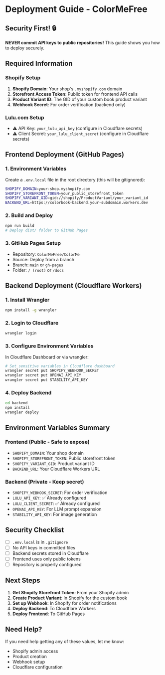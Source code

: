 # Deployment Guide - ColorMeFree

## Security First! 🔒

**NEVER commit API keys to public repositories!** This guide shows you how to deploy securely.

## Required Information

### Shopify Setup
1. **Shopify Domain**: Your shop's `.myshopify.com` domain
2. **Storefront Access Token**: Public token for frontend API calls
3. **Product Variant ID**: The GID of your custom book product variant
4. **Webhook Secret**: For order verification (backend only)

### Lulu.com Setup
- ⚠️ API Key: `your_lulu_api_key` (configure in Cloudflare secrets)
- ⚠️ Client Secret: `your_lulu_client_secret` (configure in Cloudflare secrets)

## Frontend Deployment (GitHub Pages)

### 1. Environment Variables
Create a `.env.local` file in the root directory (this will be gitignored):

```bash
SHOPIFY_DOMAIN=your-shop.myshopify.com
SHOPIFY_STOREFRONT_TOKEN=your_public_storefront_token
SHOPIFY_VARIANT_GID=gid://shopify/ProductVariant/your_variant_id
BACKEND_URL=https://colorbook-backend.your-subdomain.workers.dev
```

### 2. Build and Deploy
```bash
npm run build
# Deploy dist/ folder to GitHub Pages
```

### 3. GitHub Pages Setup
- Repository: `ColorMeFree/ColorMe`
- Source: Deploy from a branch
- Branch: `main` or `gh-pages`
- Folder: `/ (root)` or `/docs`

## Backend Deployment (Cloudflare Workers)

### 1. Install Wrangler
```bash
npm install -g wrangler
```

### 2. Login to Cloudflare
```bash
wrangler login
```

### 3. Configure Environment Variables
In Cloudflare Dashboard or via wrangler:

```bash
# Set sensitive variables in Cloudflare dashboard
wrangler secret put SHOPIFY_WEBHOOK_SECRET
wrangler secret put OPENAI_API_KEY
wrangler secret put STABILITY_API_KEY
```

### 4. Deploy Backend
```bash
cd backend
npm install
wrangler deploy
```

## Environment Variables Summary

### Frontend (Public - Safe to expose)
- `SHOPIFY_DOMAIN`: Your shop domain
- `SHOPIFY_STOREFRONT_TOKEN`: Public storefront token
- `SHOPIFY_VARIANT_GID`: Product variant ID
- `BACKEND_URL`: Your Cloudflare Workers URL

### Backend (Private - Keep secret)
- `SHOPIFY_WEBHOOK_SECRET`: For order verification
- `LULU_API_KEY`: ✅ Already configured
- `LULU_CLIENT_SECRET`: ✅ Already configured
- `OPENAI_API_KEY`: For LLM prompt expansion
- `STABILITY_API_KEY`: For image generation

## Security Checklist

- [ ] `.env.local` is in `.gitignore`
- [ ] No API keys in committed files
- [ ] Backend secrets stored in Cloudflare
- [ ] Frontend uses only public tokens
- [ ] Repository is properly configured

## Next Steps

1. **Get Shopify Storefront Token**: From your Shopify admin
2. **Create Product Variant**: In Shopify for the custom book
3. **Set up Webhook**: In Shopify for order notifications
4. **Deploy Backend**: To Cloudflare Workers
5. **Deploy Frontend**: To GitHub Pages

## Need Help?

If you need help getting any of these values, let me know:
- Shopify admin access
- Product creation
- Webhook setup
- Cloudflare configuration

